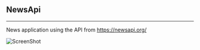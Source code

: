 ## NewsApi
---
News application using the API from https://newsapi.org/

![ScreenShot](https://user-images.githubusercontent.com/88829134/137473300-7180e468-37aa-4612-83bb-afd1e64712d6.png)
